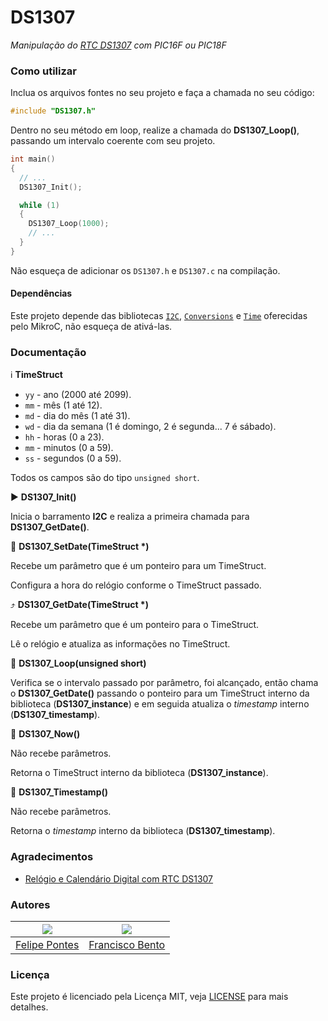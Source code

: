 # DS1307

_Manipulação do [RTC DS1307](https://datasheets.maximintegrated.com/en/ds/DS1307.pdf) com PIC16F ou PIC18F_

### Como utilizar

Inclua os arquivos fontes no seu projeto e faça a chamada no seu código:

```c
#include "DS1307.h"
```

Dentro no seu método em loop, realize a chamada do __DS1307_Loop()__, passando um intervalo coerente com seu projeto.

```c
int main()
{
  // ...
  DS1307_Init();

  while (1)
  {
    DS1307_Loop(1000);
    // ...
  }
}
```

Não esqueça de adicionar os `DS1307.h` e `DS1307.c` na compilação.

#### Dependências

Este projeto depende das bibliotecas [`I2C`](https://download.mikroe.com/documents/compilers/mikroc/pic/help/i2c_library.htm),  [`Conversions`](https://download.mikroe.com/documents/compilers/mikroc/pic/help/conversions_library.htm) e [`Time`](https://download.mikroe.com/documents/compilers/mikroc/pic/help/time_library.htm) oferecidas pelo MikroC, não esqueça de ativá-las.

### Documentação

:information_source: __TimeStruct__

- `yy` - ano (2000 até 2099).
- `mm` - mês (1 até 12).
- `md` - dia do mês (1 até 31).
- `wd` - dia da semana (1 é domingo, 2 é segunda... 7 é sábado).
- `hh` - horas (0 a 23).
- `mm` - minutos (0 a 59).
- `ss` - segundos (0 a 59).

Todos os campos são do tipo `unsigned short`.

:arrow_forward: __DS1307_Init()__

Inicia o barramento __I2C__ e realiza a primeira chamada para __DS1307_GetDate()__.

:twisted_rightwards_arrows: __DS1307_SetDate(TimeStruct \*)__

Recebe um parâmetro que é um ponteiro para um TimeStruct.

Configura a hora do relógio conforme o TimeStruct passado.

:arrow_heading_up: __DS1307_GetDate(TimeStruct \*)__

Recebe um parâmetro que é um ponteiro para o TimeStruct.

Lê o relógio e atualiza as informações no TimeStruct.

:arrows_counterclockwise: __DS1307_Loop(unsigned short)__

Verifica se o intervalo passado por parâmetro, foi alcançado, então chama o __DS1307_GetDate()__ passando o ponteiro para um TimeStruct interno da biblioteca (__DS1307_instance__) e em seguida atualiza o _timestamp_ interno (__DS1307_timestamp__).

:repeat_one: __DS1307_Now()__

Não recebe parâmetros.

Retorna o TimeStruct interno da biblioteca (__DS1307_instance__).

:1234: __DS1307_Timestamp()__

Não recebe parâmetros.

Retorna o _timestamp_ interno da biblioteca (__DS1307_timestamp__).

### Agradecimentos

- [Relógio e Calendário Digital com RTC DS1307](http://microcontrolandos.blogspot.com.br/2012/12/relogio-e-calendario-digital-com-rtc.html)

### Autores

| ![](https://avatars0.githubusercontent.com/u/8146112?s=100) | ![](https://avatars2.githubusercontent.com/u/9325152?s=100) |
| ----- | ----- |
| [Felipe Pontes](//github.com/felipemfp) | [Francisco Bento](//github.com/chicobentojr) |

### Licença

Este projeto é licenciado pela Licença MIT, veja [LICENSE](LICENSE) para mais detalhes.
